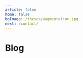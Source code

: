 ```yaml
---
article: false
home: false
bgImage: /theses/augmentation.jpg
next: /contact/ 
---
```


# Blog



<n-empty size="huge" description="We'll bring some content here soon">

</n-empty>




<script>

import {
  NEmpty,
  NButton,
} from "naive-ui";

export default {
  components: {
    NEmpty,
    NButton,
  },
};

</script>